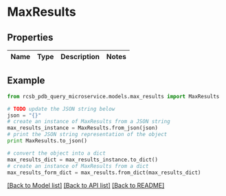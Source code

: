 # MaxResults


## Properties

Name | Type | Description | Notes
------------ | ------------- | ------------- | -------------

## Example

```python
from rcsb_pdb_query_microservice.models.max_results import MaxResults

# TODO update the JSON string below
json = "{}"
# create an instance of MaxResults from a JSON string
max_results_instance = MaxResults.from_json(json)
# print the JSON string representation of the object
print MaxResults.to_json()

# convert the object into a dict
max_results_dict = max_results_instance.to_dict()
# create an instance of MaxResults from a dict
max_results_form_dict = max_results.from_dict(max_results_dict)
```
[[Back to Model list]](../README.md#documentation-for-models) [[Back to API list]](../README.md#documentation-for-api-endpoints) [[Back to README]](../README.md)



